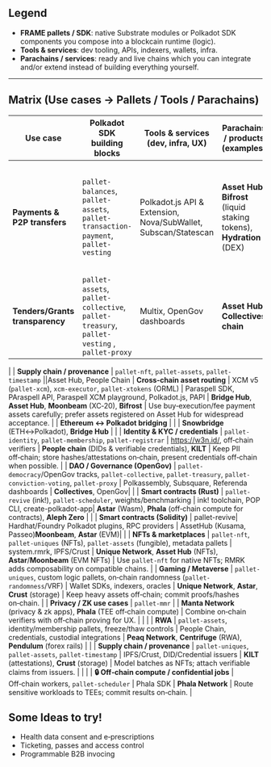 
## Legend
- **FRAME pallets / SDK**: native Substrate modules or Polkadot SDK components you compose into a blockcain runtime (logic).
- **Tools & services**: dev tooling, APIs, indexers, wallets, infra.
- **Parachains / services**: ready and live chains which you can integrate and/or extend instead of building everything yourself.

---

## Matrix (Use cases → Pallets / Tools / Parachains)

| Use case | Polkadot SDK building blocks | Tools & services (dev, infra, UX) | Parachains / products (examples) | Notes |
|---|---|---|---|---|
| **Payments & P2P transfers** | `pallet-balances`, `pallet-assets`, `pallet-transaction-payment`, `pallet-vesting` | Polkadot.js API & Extension, Nova/SubWallet, Subscan/Statescan | **Asset Hub**, **Bifrost** (liquid staking tokens), **Hydration** (DEX) | Prefer multi‑asset via `pallet-assets` for fungibles; use Asset Hub for canonical issuance + XCM distribution. |
| **Tenders/Grants transparency** | `pallet-assets`, `pallet-collective`, `pallet-treasury`, `pallet-vesting` , `pallet-proxy` | Multix, OpenGov dashboards |  **Asset Hub**, **Collectives chain**|  |
| 
| **Supply chain / provenance** | `pallet-nft`, `pallet-assets`, `pallet-timestamp` ||Asset Hub, People Chain
| **Cross‑chain asset routing** | XCM v5 (`pallet-xcm`), `xcm-executor`, `pallet-xtokens` (ORML) | Paraspell SDK, PAraspell API, Paraspell XCM playground, Polkadot.js, PAPI | **Bridge Hub**, **Asset Hub**, **Moonbeam** (XC‑20), **Bifrost** | Use buy‑execution/fee payment assets carefully; prefer assets registered on Asset Hub for widespread acceptance. |
| **Ethereum ↔ Polkadot bridging** |  | | **Snowbridge** (ETH↔Polkadot), **Bridge Hub** |  |
| **Identity & KYC / credentials** | `pallet-identity`, `pallet-membership`, `pallet-registrar` | https://w3n.id/, off‑chain verifiers | **People chain** (DIDs & verifiable credentials), **KILT** | Keep PII off‑chain; store hashes/attestations on‑chain, present credentials off‑chain when possible. |
| **DAO / Governance (OpenGov)** | `pallet-democracy`/OpenGov tracks, `pallet-collective`, `pallet-treasury`, `pallet-conviction-voting`, `pallet-proxy` | Polkassembly, Subsquare, Referenda dashboards | **Collectives**, OpenGov|  |
| **Smart contracts (Rust)** | `pallet-revive` (ink!), `pallet-scheduler`, weights/benchmarking | ink! toolchain, POP CLI, create-polkadot-app| **Astar** (Wasm), **Phala** (off‑chain compute for contracts), **Aleph Zero** |  |
| **Smart contracts (Solidity)** | pallet-revive| Hardhat/Foundry Polkadot plugins, RPC providers | AssetHub (Kusama, Passeo)**Moonbeam**, **Astar** (EVM)|  |
| **NFTs & marketplaces** | `pallet-nft`, `pallet-uniques` (NFTs), `pallet-assets` (fungible), metadata pallets | system.rmrk, IPFS/Crust | **Unique Network**, **Asset Hub** (NFTs), **Astar**/**Moonbeam** (EVM NFTs) | Use `pallet-nft` for native NFTs; RMRK adds composability on compatible chains. |
| **Gaming / Metaverse** | `pallet-uniques`, custom logic pallets, on‑chain randomness (`pallet-randomness`/VRF) | Wallet SDKs, indexers, oracles | **Unique Network**, **Astar**, **Crust** (storage) | Keep heavy assets off‑chain; commit proofs/hashes on‑chain. |
| **Privacy / ZK use cases** |  `pallet-mmr` | | **Manta Network** (privacy & zk apps), **Phala** (TEE off‑chain compute) | Combine on‑chain verifiers with off‑chain proving for UX. |
|  |
| **RWA** | `pallet-assets`, identity/membership pallets, freeze/thaw controls | People Chain, credentials, custodial integrations | **Peaq Network**, **Centrifuge** (RWA), **Pendulum** (forex rails) | |
| **Supply chain / provenance** | `pallet-uniques`, `pallet-assets`, `pallet-timestamp` | IPFS/Crust, DID/Credential issuers | **KILT** (attestations), **Crust** (storage) | Model batches as NFTs; attach verifiable claims from issuers. |
|  |
| **🔒 Off‑chain compute / confidential jobs** | Off‑chain workers, `pallet-scheduler` | Phala SDK | **Phala Network** | Route sensitive workloads to TEEs; commit results on‑chain. |


## Some Ideas to try!
- Health data consent and e‑prescriptions
- Ticketing, passes and access control 
- Programmable B2B invocing

